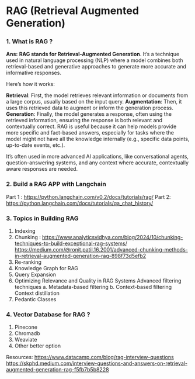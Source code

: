 # RAG (Retrieval Augmented Generation)

### 1. What is RAG ?
**Ans:** **RAG stands for Retrieval-Augmented Generation**. It’s a technique used in natural language processing (NLP) where a model combines both retrieval-based and generative approaches to generate more accurate and informative responses.

Here’s how it works:

**Retrieval**: First, the model retrieves relevant information or documents from a large corpus, usually based on the input query.
**Augmentation**: Then, it uses this retrieved data to augment or inform the generation process.
**Generation**: Finally, the model generates a response, often using the retrieved information, ensuring the response is both relevant and contextually correct.
RAG is useful because it can help models provide more specific and fact-based answers, especially for tasks where the model might not have all the knowledge internally (e.g., specific data points, up-to-date events, etc.).

It’s often used in more advanced AI applications, like conversational agents, question-answering systems, and any context where accurate, contextually aware responses are needed.


### 2. Build a RAG APP with Langchain
Part 1 : https://python.langchain.com/v0.2/docs/tutorials/rag/
Part 2: https://python.langchain.com/docs/tutorials/qa_chat_history/

### 3. Topics in Building RAG
1. Indexing
2. Chunking :
      https://www.analyticsvidhya.com/blog/2024/10/chunking-techniques-to-build-exceptional-rag-systems/
      https://medium.com/@ronit.patil.16.2001/advanced-chunking-methods-in-retrieval-augmented-generation-rag-898f73d5efb2
3. Re-ranking
4. Knowledge Graph for RAG
5. Query Expansion
6. Optimizing Relevance and Quality in RAG Systems
      Advanced filtering techniques
            a. Metadata-based filtering
            b. Context-based filtering
      Context distillation
7. Pedantic Classes

### 4. Vector Database for RAG ?
1. Pinecone
2. Chromadb
3. Weaviate
4. Other better option


Resources:
https://www.datacamp.com/blog/rag-interview-questions
https://skphd.medium.com/interview-questions-and-answers-on-retrieval-augmented-generation-rag-f5fb7b5b8228
